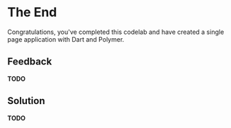 # The End
Congratulations, you've completed this codelab and have created a single page application with Dart and Polymer.

## Feedback
**TODO**

## Solution
**TODO**

